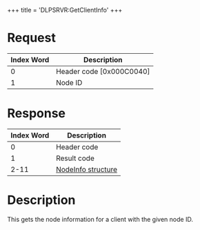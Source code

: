 +++
title = 'DLPSRVR:GetClientInfo'
+++

# Request

| Index Word | Description                |
|------------|----------------------------|
| 0          | Header code \[0x000C0040\] |
| 1          | Node ID                    |

# Response

| Index Word | Description                                                      |
|------------|------------------------------------------------------------------|
| 0          | Header code                                                      |
| 1          | Result code                                                      |
| 2-11       | [NodeInfo structure](NWM_Services#NodeInfo_structure "wikilink") |

# Description

This gets the node information for a client with the given node ID.